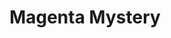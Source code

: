 ---
layout: project
title: "Magenta Mystery"
description: "An educational game in a similar vein as the classic Where in the world."
thumb: /projects/magenta-mystery/thumb.png
links: ["Github", "https://github.com/wesleywerner/magenta-mystery"]
status: prototype
---
